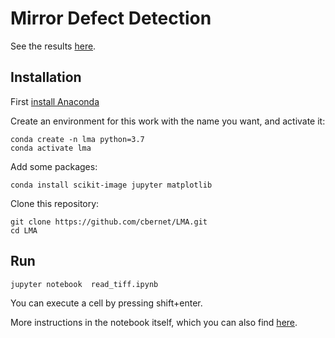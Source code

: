 # Mirror Defect Detection

See the results [here](read_tiff.ipynb).

## Installation

First [install Anaconda](https://thedatafrog.com/en/install-anaconda-data-science-python/)

Create an environment for this work with the name you want, and activate it:

```
conda create -n lma python=3.7
conda activate lma
```

Add some packages: 

```
conda install scikit-image jupyter matplotlib
```

Clone this repository: 

```
git clone https://github.com/cbernet/LMA.git
cd LMA
```

## Run 

```
jupyter notebook  read_tiff.ipynb 
```

You can execute a cell by pressing shift+enter. 

More instructions in the notebook itself, which you can also find [here](read_tiff.ipynb).
